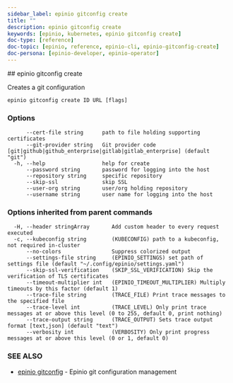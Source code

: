 ```yaml
---
sidebar_label: epinio gitconfig create
title: ""
description: epinio gitconfig create
keywords: [epinio, kubernetes, epinio gitconfig create]
doc-type: [reference]
doc-topic: [epinio, reference, epinio-cli, epinio-gitconfig-create]
doc-persona: [epinio-developer, epinio-operator]
---
```


<head>
  <link rel="canonical" href="https://docs.epinio.io/references/commands/cli/gitconfig/epinio_gitconfig_create"/>
</head>
## epinio gitconfig create

Creates a git configuration

```
epinio gitconfig create ID URL [flags]
```

### Options

```
      --cert-file string      path to file holding supporting certificates
      --git-provider string   Git provider code [git|github|github_enterprise|gitlab|gitlab_enterprise] (default "git")
  -h, --help                  help for create
      --password string       password for logging into the host
      --repository string     specific repository
      --skip-ssl              skip SSL
      --user-org string       user/org holding repository
      --username string       user name for logging into the host
```

### Options inherited from parent commands

```
  -H, --header stringArray       Add custom header to every request executed
  -c, --kubeconfig string        (KUBECONFIG) path to a kubeconfig, not required in-cluster
      --no-colors                Suppress colorized output
      --settings-file string     (EPINIO_SETTINGS) set path of settings file (default "~/.config/epinio/settings.yaml")
      --skip-ssl-verification    (SKIP_SSL_VERIFICATION) Skip the verification of TLS certificates
      --timeout-multiplier int   (EPINIO_TIMEOUT_MULTIPLIER) Multiply timeouts by this factor (default 1)
      --trace-file string        (TRACE_FILE) Print trace messages to the specified file
      --trace-level int          (TRACE_LEVEL) Only print trace messages at or above this level (0 to 255, default 0, print nothing)
      --trace-output string      (TRACE_OUTPUT) Sets trace output format [text,json] (default "text")
      --verbosity int            (VERBOSITY) Only print progress messages at or above this level (0 or 1, default 0)
```

### SEE ALSO

* [epinio gitconfig](./epinio_gitconfig.md)	 - Epinio git configuration management

